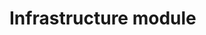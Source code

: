 <!-- import DocCardList from '@theme/DocCardList' -->

# Infrastructure module
<!-- <DocCardList /> -->
